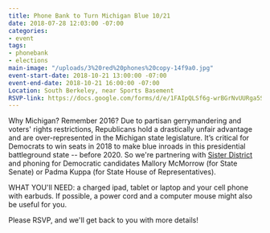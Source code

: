 ```yaml
---
title: Phone Bank to Turn Michigan Blue 10/21
date: 2018-07-28 12:03:00 -07:00
categories:
- event
tags:
- phonebank
- elections
main-image: "/uploads/3%20red%20phones%20copy-14f9a0.jpg"
event-start-date: 2018-10-21 13:00:00 -07:00
event-end-date: 2018-10-21 16:00:00 -07:00
Location: South Berkeley, near Sports Basement
RSVP-link: https://docs.google.com/forms/d/e/1FAIpQLSf6g-wrBGrNvUURga5SRpTbVfbVvLOUaMfxw8L_IIsjRyB0Lg/viewform
---
```


Why Michigan? Remember 2016? Due to partisan gerrymandering and voters' rights restrictions, Republicans hold a drastically unfair advantage and are over-represented in the Michigan state legislature. It’s critical for Democrats to win seats in 2018 to make blue inroads in this presidential battleground state -- before 2020. So we're partnering with [Sister District](https://www.sisterdistrict.com/teams/california/ca13) and phoning for Democratic candidates Mallory McMorrow (for State Senate) or Padma Kuppa (for State House of Representatives).

WHAT YOU'll NEED: a charged ipad, tablet or laptop and your cell phone with earbuds.  If possible, a power cord and a computer mouse might also be useful for you.

Please RSVP, and we'll get back to you with more details!